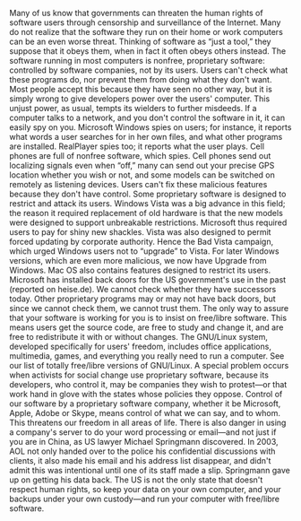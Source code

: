 Many of us know that governments can threaten the human rights of software users through censorship and surveillance of the Internet. Many do not realize that the software they run on their home or work computers can be an even worse threat. Thinking of software as “just a tool,” they suppose that it obeys them, when in fact it often obeys others instead. The software running in most computers is nonfree, proprietary software: controlled by software companies, not by its users. Users can't check what these programs do, nor prevent them from doing what they don't want. Most people accept this because they have seen no other way, but it is simply wrong to give developers power over the users' computer. This unjust power, as usual, tempts its wielders to further misdeeds. If a computer talks to a network, and you don't control the software in it, it can easily spy on you. Microsoft Windows spies on users; for instance, it reports what words a user searches for in her own files, and what other programs are installed. RealPlayer spies too; it reports what the user plays. Cell phones are full of nonfree software, which spies. Cell phones send out localizing signals even when “off,” many can send out your precise GPS location whether you wish or not, and some models can be switched on remotely as listening devices. Users can't fix these malicious features because they don't have control. Some proprietary software is designed to restrict and attack its users. Windows Vista was a big advance in this field; the reason it required replacement of old hardware is that the new models were designed to support unbreakable restrictions. Microsoft thus required users to pay for shiny new shackles. Vista was also designed to permit forced updating by corporate authority. Hence the Bad Vista campaign, which urged Windows users not to “upgrade” to Vista. For later Windows versions, which are even more malicious, we now have Upgrade from Windows. Mac OS also contains features designed to restrict its users. Microsoft has installed back doors for the US government's use in the past (reported on heise.de). We cannot check whether they have successors today. Other proprietary programs may or may not have back doors, but since we cannot check them, we cannot trust them. The only way to assure that your software is working for you is to insist on free/libre software. This means users get the source code, are free to study and change it, and are free to redistribute it with or without changes. The GNU/Linux system, developed specifically for users' freedom, includes office applications, multimedia, games, and everything you really need to run a computer. See our list of totally free/libre versions of GNU/Linux. A special problem occurs when activists for social change use proprietary software, because its developers, who control it, may be companies they wish to protest—or that work hand in glove with the states whose policies they oppose. Control of our software by a proprietary software company, whether it be Microsoft, Apple, Adobe or Skype, means control of what we can say, and to whom. This threatens our freedom in all areas of life. There is also danger in using a company's server to do your word processing or email—and not just if you are in China, as US lawyer Michael Springmann discovered. In 2003, AOL not only handed over to the police his confidential discussions with clients, it also made his email and his address list disappear, and didn't admit this was intentional until one of its staff made a slip. Springmann gave up on getting his data back. The US is not the only state that doesn't respect human rights, so keep your data on your own computer, and your backups under your own custody—and run your computer with free/libre software.